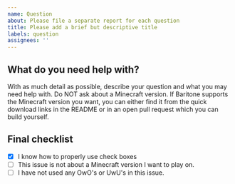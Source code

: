 ```yaml
---
name: Question
about: Please file a separate report for each question
title: Please add a brief but descriptive title
labels: question
assignees: ''
---
```


## What do you need help with?
With as much detail as possible, describe your question and what you may need help with.
Do NOT ask about a Minecraft version. If Baritone supports the Minecraft version you want, you can either find it from the quick download links in the README or in an open pull request which you can build yourself.

## Final checklist
- [x] I know how to properly use check boxes
- [ ] This issue is not about a Minecraft version I want to play on.
- [ ] I have not used any OwO's or UwU's in this issue.
